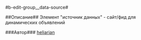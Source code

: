 #b-edit-group__data-source#

##Описание##
Элемент "источник данных" - сайт/фид для динамических объявлений

###Автор###
[heliarian ](https://staff.yandex-team.ru/heliarian )
